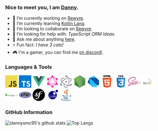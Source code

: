 ### Nice to meet you, I am [Danny](https://github.com/dannysmc95).

- 🔭 I’m currently working on [Rewyre](https://github.com/dannysmc95/rewyre).
- 🌱 I’m currently learning [Kotlin Lang](https://kotlinlang.org/).
- 👯 I’m looking to collaborate on [Rewyre](https://github.com/dannysmc95/rewyre).
- 🤔 I’m looking for help with: _TypeScript ORM Ideas_.
- 💬 Ask me about anything [here](https://github.com/dannysmc95/dannysmc95/issues).
- ⚡ Fun fact: _I have 3 cats!_
- 🎮 I'm a gamer, you can find me [on discord!](https://discord.gg/btAySmaMMU).

### Languages & Tools

<span><img title="JavaScript" height="40" src="https://raw.githubusercontent.com/github/explore/80688e429a7d4ef2fca1e82350fe8e3517d3494d/topics/javascript/javascript.png"></span>
<span><img title="TypeScript" height="40" src="https://raw.githubusercontent.com/github/explore/80688e429a7d4ef2fca1e82350fe8e3517d3494d/topics/typescript/typescript.png"></span>
<span><img title="VueJS" height="40" src="https://raw.githubusercontent.com/github/explore/80688e429a7d4ef2fca1e82350fe8e3517d3494d/topics/vue/vue.png"></span>
<span><img title="GraphQL" height="40" src="https://raw.githubusercontent.com/github/explore/5c058a388828bb5fde0bcafd4bc867b5bb3f26f3/topics/graphql/graphql.png"></span>
<span><img title="Electron" height="40" src="https://raw.githubusercontent.com/github/explore/5c058a388828bb5fde0bcafd4bc867b5bb3f26f3/topics/electron/electron.png"></span>
<span><img title="NodeJS" height="40" src="https://raw.githubusercontent.com/github/explore/80688e429a7d4ef2fca1e82350fe8e3517d3494d/topics/nodejs/nodejs.png"></span>
<span><img title="Dart" height="40" src="https://raw.githubusercontent.com/github/explore/80688e429a7d4ef2fca1e82350fe8e3517d3494d/topics/dart/dart.png"></span>
<span><img title="HTML" height="40" src="https://raw.githubusercontent.com/github/explore/80688e429a7d4ef2fca1e82350fe8e3517d3494d/topics/html/html.png"></span>
<span><img title="CSS" height="40" src="https://raw.githubusercontent.com/github/explore/80688e429a7d4ef2fca1e82350fe8e3517d3494d/topics/css/css.png"></span>
<span><img title="SASS/SCSS" height="40" src="https://raw.githubusercontent.com/github/explore/80688e429a7d4ef2fca1e82350fe8e3517d3494d/topics/sass/sass.png"></span>
<span><img title="MySQL" height="40" src="https://raw.githubusercontent.com/github/explore/80688e429a7d4ef2fca1e82350fe8e3517d3494d/topics/mysql/mysql.png"></span>
<span><img title="MongoDB" height="40" src="https://raw.githubusercontent.com/github/explore/80688e429a7d4ef2fca1e82350fe8e3517d3494d/topics/mongodb/mongodb.png"></span>
<span><img title="PHP" height="40" src="https://raw.githubusercontent.com/github/explore/80688e429a7d4ef2fca1e82350fe8e3517d3494d/topics/php/php.png"></span>
<span><img title="Symfony" height="40" src="https://raw.githubusercontent.com/github/explore/80688e429a7d4ef2fca1e82350fe8e3517d3494d/topics/symfony/symfony.png"></span>
<span><img title="Lua" height="40" src="https://raw.githubusercontent.com/github/explore/80688e429a7d4ef2fca1e82350fe8e3517d3494d/topics/lua/lua.png"></span>
<span><img title="Java" height="40" src="https://raw.githubusercontent.com/github/explore/80688e429a7d4ef2fca1e82350fe8e3517d3494d/topics/java/java.png"></span>

### GitHub Information

![dannysmc95's github stats](https://github-readme-stats.vercel.app/api?username=dannysmc95&show_icons=true&theme=tokyonight&locale=en)
![Top Langs](https://github-readme-stats.vercel.app/api/top-langs/?username=dannysmc95&layout=compact&show_icons=true&theme=tokyonight&locale=en)
